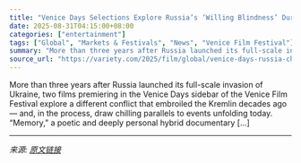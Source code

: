 ```yaml
---
title: "Venice Days Selections Explore Russia’s ‘Willing Blindness’ During Chechen Wars, Silence Over Ukraine"
date: 2025-08-31T04:15:00+08:00
categories: ["entertainment"]
tags: ["Global", "Markets & Festivals", "News", "Venice Film Festival"]
summary: "More than three years after Russia launched its full-scale invasion of Ukraine, two films premiering in the Venice Days sidebar of the Venice Film Festival explore a different conflict that embroiled "
source_url: "https://variety.com/2025/film/global/venice-days-russia-chechen-war-ukraine-1236497469/"
---
```


More than three years after Russia launched its full-scale invasion of Ukraine, two films premiering in the Venice Days sidebar of the Venice Film Festival explore a different conflict that embroiled the Kremlin decades ago — and, in the process, draw chilling parallels to events unfolding today. “Memory,” a poetic and deeply personal hybrid documentary [&#8230;]

---

*来源: [原文链接](https://variety.com/2025/film/global/venice-days-russia-chechen-war-ukraine-1236497469/)*
